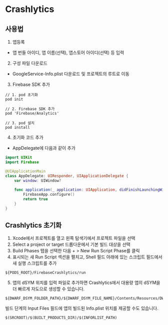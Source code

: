 # Crashlytics 
## 사용법
1. 앱등록
- 앱 번들 아이디, 앱 이름(선택), 앱스토어 아이디(선택) 등 입력

2. 구성 파일 다운로드
- GoogleService-Info.plist 다운로드 및 프로젝트의 루트로 이동

3. Firebase SDK 추가

```
// 1. pod 초기화
pod init

// 2. Firebase SDK 추가
pod 'Firebase/Analytics'

// 3. pod 설치
pod install
```

4. 초기화 코드 추가
- AppDelegate에 다음과 같이 추가 

```Swift
import UIKit
import Firebase

@UIApplicationMain
class AppDelegate: UIResponder, UIApplicationDelegate {
    var window: UIWindow?
    
    func application(_ application: UIApplication, didFinishLaunchingWithOptions launchOptions: [UIApplication.LaunchOptionsKey: Any]?) -> Bool {
        FirebaseApp.configure()
        return true
    }
}
```

## Crashlytics 초기화
1. Xcode에서 프로젝트를 열고 왼쪽 탐색기에서 프로젝트 파일을 선택
2. Select a project or target 드롭다운에서 기본 빌드 대상을 선택
3. Build Phases 탭을 선택한 다음 + > New Run Script Phase를 클릭
4. 표시되는 새 Run Script 섹션을 펼치고, Shell 필드 아래에 있는 스크립트 필드에서 새 실행 스크립트를 추가

```
${PODS_ROOT}/FirebaseCrashlytics/run
```

5. 앱의 dSYM 위치를 입력 파일로 추가하면 Crashlytics에서 대용량 앱의 dSYM을 더 빠르게 자도으로 생성할 수 있습니다. 

```
${DWARF_DSYM_FOLDER_PATH}/${DWARF_DSYM_FILE_NAME}/Contents/Resources/DWARF/${TARGET_NAME}
```

빌드 단계의 Input Files 필드에 앱의 빌드된 Info.plist 위치를 제공할 수도 있습니다.

```
$(SRCROOT)/$(BUILT_PRODUCTS_DIR)/$(INFORLIST_PATH)
```



